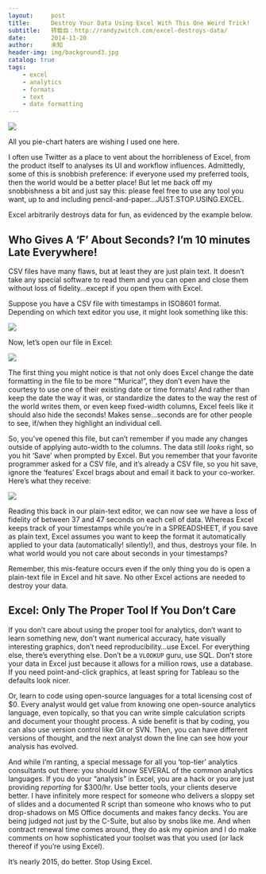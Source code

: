 ```yaml
---
layout:     post
title:      Destroy Your Data Using Excel With This One Weird Trick!
subtitle:   转载自：http://randyzwitch.com/excel-destroys-data/
date:       2014-11-20
author:     未知
header-img: img/background3.jpg
catalog: true
tags:
    - excel
    - analytics
    - formats
    - text
    - date formatting
---
```


![](http://randyzwitch.com/wp-content/uploads/2014/11/pie-charts-are-better.png)



 All you pie-chart haters are wishing I used one here.
 

I often use Twitter as a place to vent about the horribleness of Excel, from the product itself to analyses its UI and workflow influences. Admittedly, some of this is snobbish preference: if everyone used my preferred tools, then the world would be a better place! But let me back off my snobbishness a bit and just say this: please feel free to use any tool you want, up to and including pencil-and-paper…JUST.STOP.USING.EXCEL.

Excel arbitrarily destroys data for fun, as evidenced by the example below.

## Who Gives A ‘F’ About Seconds? I’m 10 minutes Late Everywhere!

CSV files have many flaws, but at least they are just plain text. It doesn’t take any special software to read them and you can open and close them without loss of fidelity…except if you open them with Excel.

Suppose you have a CSV file with timestamps in ISO8601 format. Depending on which text editor you use, it might look something like this:

![](http://randyzwitch.com/wp-content/uploads/2014/11/timestamp.png)


Now, let’s open our file in Excel:

![](http://randyzwitch.com/wp-content/uploads/2014/11/excel-dates.png)


The first thing you might notice is that not only does Excel change the date formatting in the file to be more “‘Murica!”, they don’t even have the courtesy to use one of their existing date or time formats! And rather than keep the date the way it was, or standardize the dates to the way the rest of the world writes them, or even keep fixed-width columns, Excel feels like it should also hide the seconds! Makes sense…seconds are for other people to see, if/when they highlight an individual cell.

So, you’ve opened this file, but can’t remember if you made any changes outside of applying auto-width to the columns. The data still *looks* right, so you hit ‘Save’ when prompted by Excel. But you remember that your favorite programmer asked for a CSV file, and it’s already a CSV file, so you hit save, ignore the ‘features’ Excel brags about and email it back to your co-worker. Here’s what they receive:

![](http://randyzwitch.com/wp-content/uploads/2014/11/excel-fidelity-loss.png)


Reading this back in our plain-text editor, we can now see we have a loss of fidelity of between 37 and 47 seconds on each cell of data. Whereas Excel keeps track of your timestamps while you’re in a SPREADSHEET, if you save as plain text, Excel assumes you want to keep the format it automatically applied to your data (automatically! silently!), and thus, destroys your file. In what world would you not care about seconds in your timestamps?

Remember, this mis-feature occurs even if the only thing you do is open a plain-text file in Excel and hit save. No other Excel actions are needed to destroy your data.

## Excel: Only The Proper Tool If You Don’t Care

If you don’t care about using the proper tool for analytics, don’t want to learn something new, don’t want numerical accuracy, hate visually interesting graphics, don’t need reproducibility…use Excel. For everything else, there’s everything else. Don’t be a `VLOOKUP` guru, use SQL. Don’t store your data in Excel just because it allows for a million rows, use a database. If you need point-and-click graphics, at least spring for Tableau so the defaults look nicer.

Or, learn to code using open-source languages for a total licensing cost of $0. Every analyst would get value from knowing one open-source analytics language, even topically, so that you can write simple calculation scripts and document your thought process. A side benefit is that by coding, you can also use version control like Git or SVN. Then, you can have different versions of thought, and the next analyst down the line can see how your analysis has evolved.

And while I’m ranting, a special message for all you ‘top-tier’ analytics consultants out there: you should know SEVERAL of the common analytics languages. If you do your “analysis” in Excel, you are a hack or you are just providing *reporting* for $300/hr. Use better tools, your clients deserve better. I have infinitely more respect for someone who delivers a sloppy set of slides and a documented R script than someone who knows who to put drop-shadows on MS Office documents and makes fancy decks. You are being judged not just by the C-Suite, but also by snobs like me. And when contract renewal time comes around, they do ask my opinion and I do make comments on how sophisticated your toolset was that you used (or lack thereof if you’re using Excel).

It’s nearly 2015, do better. Stop Using Excel.
